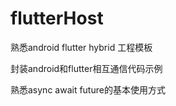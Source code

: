 # flutterHost

熟悉android flutter hybrid 工程模板

封装android和flutter相互通信代码示例

熟悉async await future的基本使用方式
